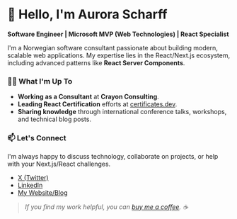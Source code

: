 # 👋 Hello, I'm Aurora Scharff

**Software Engineer | Microsoft MVP (Web Technologies) | React Specialist**

I'm a Norwegian software consultant passionate about building modern, scalable web applications. My expertise lies in the React/Next.js ecosystem, including advanced patterns like **React Server Components**.

### 👨‍💻 What I'm Up To
- **Working as a Consultant** at **Crayon Consulting**.
- **Leading React Certification** efforts at [certificates.dev](https://certificates.dev).
- **Sharing knowledge** through international conference talks, workshops, and technical blog posts.

### 📫 Let's Connect
I'm always happy to discuss technology, collaborate on projects, or help with your Next.js/React challenges.

- [X (Twitter)](https://x.com/aurorascharff)
- [LinkedIn](https://www.linkedin.com/in/aurorascharff/)
- [My Website/Blog](https://aurorascharff.com/)

> *If you find my work helpful, you can [buy me a coffee](https://ko-fi.com/aurorascharff). ☕*
